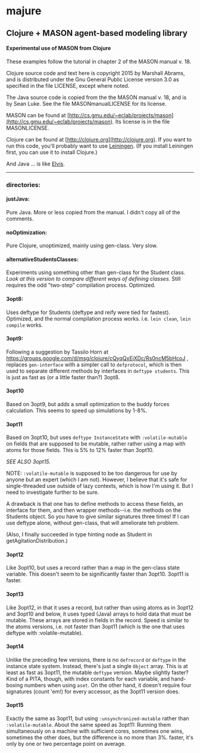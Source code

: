majure
====

## Clojure + MASON agent-based modeling library

#### Experimental use of MASON from Clojure

These examples follow the tutorial in chapter 2 of the MASON manual v.
18.

Clojure source code and text here is copyright 2015 by Marshall Abrams,
and is distributed under the Gnu General Public License version 3.0 as
specified in the file LICENSE, except where noted.  

The Java source code is copied from the the MASON manual v. 18, and is
by Sean Luke.  See the file MASONmanualLICENSE for its license.

MASON can be found at
[http://cs.gmu.edu/~eclab/projects/mason](http://cs.gmu.edu/~eclab/projects/mason).
Its license is in the file MASONLICENSE.

Clojure can be found at [http://clojure.org](http://clojure.org).  If
you want to run this code, you'll probably want to use
[Leiningen](http://leiningen.org).  (If you install Leiningen first, you
can use it to install Clojure.)

And Java ... is like [Elvis](http://www.mojonixon.com/lyrics/elvisiseverywhere.html).

--------------------------------------------

### directories:

#### justJava:

Pure Java.  More or less copied from the manual.  I didn't copy all of the comments.

#### noOptimization:

Pure Clojure, unoptimized, mainly using gen-class.  Very slow.

#### alternativeStudentsClasses:

Experiments using something other than gen-class for the Student class.
*Look at this version to compare different ways of defining classes.*
Still requires the odd "two-step" compilation process.  Optimized.

#### 3opt8:

Uses deftype for Students (deftype and reify were tied for fastest).
Optimized, and the normal compilation process works.  i.e. `lein clean`,
`lein compile` works.

#### 3opt9:

Following a suggestion by Tassilo Horn at
https://groups.google.com/d/msg/clojure/cQyqQxEjXDc/Rs0ncM5bHcoJ ,
replaces `gen-interface` with a simpler call to `defprotocol`, which is
then used to separate different methods by interfaces in `deftype
students`.  This is just as fast as (or a little faster than?) 3opt8.

#### 3opt10

Based on 3opt9, but adds a small optimization to the buddy forces
calculation.  This seems to speed up simulations by 1-8%.

#### 3opt11

Based on 3opt10, but uses `deftype InstanceState` with
`:volatile-mutable` on fields that are supposed to be mutable, rather
rather using a map with atoms for those fields.  This is 5% to 12%
faster than 3opt10.

*SEE ALSO 3opt15.*

NOTE: `:volatile-mutable` is supposed to be too dangerous for use by
anyone but an expert (which I am not).  However, I believe that it's
safe for single-threaded use outside of lazy contexts, which is how
I'm using it.  But I need to investigate further to be sure.

A drawback is that one has to define methods to access these fields, an
interface for them, and then wrapper methods--i.e. the methods on the
Students object.  So you have to give similar signatures three times!
If I can use deftype alone, without gen-class, that will ameliorate teh
problem.

(Also, I finally succeeded in type hinting node as Student in
getAgitationDistribution.)

#### 3opt12

Like 3opt10, but uses a record rather than a map in the gen-class state
variable.  This doesn't seem to be significantly faster than 3opt10.
3opt11 is faster.

#### 3opt13

Like 3opt12, in that it uses a record, but rather than using atoms as in
3opt12 and 3opt10 and below, it uses typed (Java) arrays to hold data
that must be mutable.  These arrays are stored in fields in the record.
Speed is similar to the atoms versions, i.e.  not faster than 3opt11
(which is the one that uses deftype with :volatile-mutable).

#### 3opt14

Unlike the preceding few versions, there is no `defrecord` or `deftype`
in the instance state system.  Instead, there's just a single `Object`
array.  This is at least as fast as 3opt11, the mutable `deftype`
version.  Maybe slightly faster?  Kind of a PITA, though, with index
constants for each variable, and hand-boxing numbers when using `aset`.
On the other hand, it doesn't require four signatures (count 'em!) for
every accessor, as the 3opt11 version does.

#### 3opt15

Exactly the same as 3opt11, but using `:unsynchronized-mutable` rather
than `:volatile-mutable`.  About the same speed as 3opt11: Running
them simultaneously on a machine with sufficient cores, sometimes one
wins, sometimes the other does, but the difference is no more than 3%.
faster, it's only by one or two percentage point on average.
